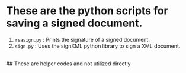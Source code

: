 # These are the python scripts for saving a signed document. <br>
1.	`rsasign.py` : Prints the signature of a signed document.
2.	`sign.py` : Uses the signXML python library to sign a XML document. <br>
<br>
## These are helper codes and not utilized directly 
